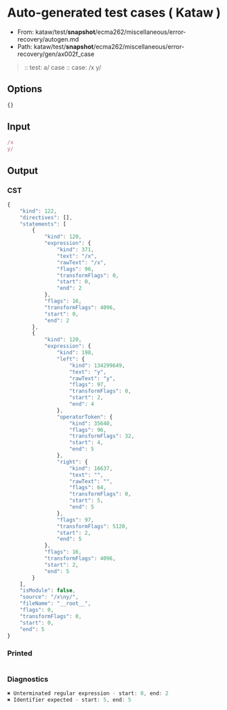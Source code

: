 # Auto-generated test cases ( Kataw )
- From: kataw/test/__snapshot__/ecma262/miscellaneous/error-recovery/autogen.md
- Path: kataw/test/__snapshot__/ecma262/miscellaneous/error-recovery/gen/ax002f_case
> :: test: a/ case
> :: case: /x
>          y/
## Options

`````js
{}
`````
## Input

`````js
/x
y/
`````
## Output

### CST

```javascript
{
    "kind": 122,
    "directives": [],
    "statements": [
        {
            "kind": 120,
            "expression": {
                "kind": 371,
                "text": "/x",
                "rawText": "/x",
                "flags": 96,
                "transformFlags": 0,
                "start": 0,
                "end": 2
            },
            "flags": 16,
            "transformFlags": 4096,
            "start": 0,
            "end": 2
        },
        {
            "kind": 120,
            "expression": {
                "kind": 198,
                "left": {
                    "kind": 134299649,
                    "text": "y",
                    "rawText": "y",
                    "flags": 97,
                    "transformFlags": 0,
                    "start": 2,
                    "end": 4
                },
                "operatorToken": {
                    "kind": 35640,
                    "flags": 96,
                    "transformFlags": 32,
                    "start": 4,
                    "end": 5
                },
                "right": {
                    "kind": 16637,
                    "text": "",
                    "rawText": "",
                    "flags": 64,
                    "transformFlags": 0,
                    "start": 5,
                    "end": 5
                },
                "flags": 97,
                "transformFlags": 5120,
                "start": 2,
                "end": 5
            },
            "flags": 16,
            "transformFlags": 4096,
            "start": 2,
            "end": 5
        }
    ],
    "isModule": false,
    "source": "/x\ny/",
    "fileName": "__root__",
    "flags": 0,
    "transformFlags": 0,
    "start": 0,
    "end": 5
}
```

### Printed

```javascript

```

### Diagnostics

```javascript
✖ Unterminated regular expression - start: 0, end: 2
✖ Identifier expected - start: 5, end: 5

```

